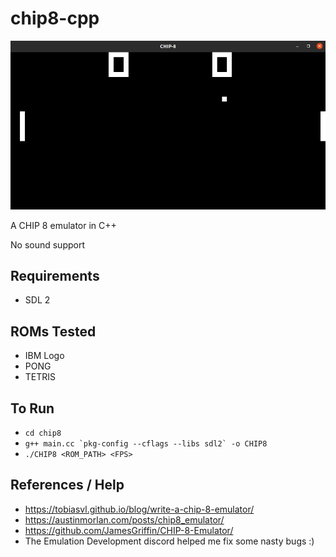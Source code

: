 # chip8-cpp
![Pong](assets/pong.png "Pong")


A CHIP 8 emulator in C++

No sound support


## Requirements
- SDL 2

## ROMs Tested
- IBM Logo
- PONG 
- TETRIS

## To Run
- `cd chip8`
- ```g++ main.cc `pkg-config --cflags --libs sdl2` -o CHIP8```
- `./CHIP8 <ROM_PATH> <FPS>`

## References / Help
- https://tobiasvl.github.io/blog/write-a-chip-8-emulator/
- https://austinmorlan.com/posts/chip8_emulator/
- https://github.com/JamesGriffin/CHIP-8-Emulator/
- The Emulation Development discord helped me fix some nasty bugs :)
